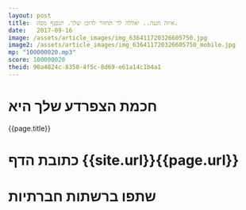 ```yaml
---
layout: post
title:  איזה חננה.. יאללה לך תחזור לדוכן שלך. תנפנף מפה.
date:   2017-09-16
image: /assets/article_images/img_636411720326605750.jpg
image2: /assets/article_images/img_636411720326605750_mobile.jpg
mp: "100000020.mp3"
score: 100000020
theid: 90a4824c-8350-4f5c-8d69-e61a14c1b4a1
---
```

# חכמת הצפרדע שלך היא
{{page.title}}

# כתובת הדף {{site.url}}{{page.url}}
# שתפו ברשתות חברתיות